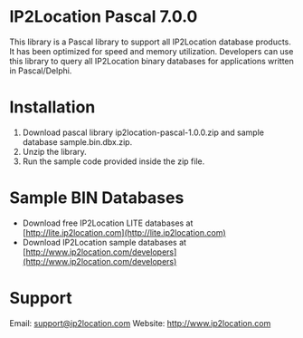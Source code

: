 # IP2Location Pascal 7.0.0

This library is a Pascal library to support all IP2Location database products.
It has been optimized for speed and memory utilization. Developers can use this library to query all
IP2Location binary databases for applications written in Pascal/Delphi. 


# Installation

1. Download pascal library ip2location-pascal-1.0.0.zip and sample database sample.bin.dbx.zip.
2. Unzip the library.
3. Run the sample code provided inside the zip file.

# Sample BIN Databases
* Download free IP2Location LITE databases at [http://lite.ip2location.com](http://lite.ip2location.com)  
* Download IP2Location sample databases at [http://www.ip2location.com/developers](http://www.ip2location.com/developers)


# Support

Email: support@ip2location.com
Website: http://www.ip2location.com


